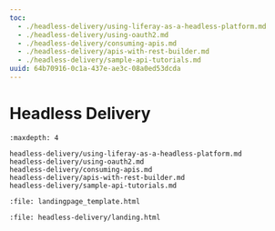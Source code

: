 ```yaml
---
toc:
  - ./headless-delivery/using-liferay-as-a-headless-platform.md
  - ./headless-delivery/using-oauth2.md
  - ./headless-delivery/consuming-apis.md
  - ./headless-delivery/apis-with-rest-builder.md
  - ./headless-delivery/sample-api-tutorials.md
uuid: 64b70916-0c1a-437e-ae3c-08a0ed53dcda
---
```

# Headless Delivery

```{toctree}
:maxdepth: 4

headless-delivery/using-liferay-as-a-headless-platform.md
headless-delivery/using-oauth2.md
headless-delivery/consuming-apis.md
headless-delivery/apis-with-rest-builder.md
headless-delivery/sample-api-tutorials.md
```

```{raw} html
:file: landingpage_template.html
```

```{raw} html
:file: headless-delivery/landing.html
```
